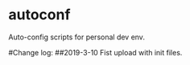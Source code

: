 # autoconf
Auto-config scripts for personal dev env.

#Change log:
##2019-3-10
Fist upload with init files.

